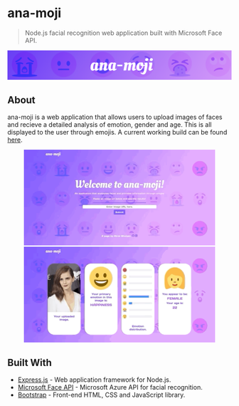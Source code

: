 # ana-moji

> Node.js facial recognition web application built with Microsoft Face API.

![ana-moji](https://github.com/notjustmetal/ana-moji/blob/master/public/splash.png)

## About

ana-moji is a web application that allows users to upload images of faces and recieve a detailed analysis of emotion, gender
and age. This is all displayed to the user through emojis. A current working build can be found 
[here](https://ana-moji.herokuapp.com/).

<p align="center">
<img style="display: blocks; margin: auto" src="https://github.com/notjustmetal/ana-moji/blob/master/public/ana-moji-gif1.gif" width=430> <img style="display: blocks; margin: auto" src="https://github.com/notjustmetal/ana-moji/blob/master/public/ana-moji-gif2.gif" width=430>
</p>

## Built With

* [Express.js](https://expressjs.com/) - Web application framework for Node.js.
* [Microsoft Face API](https://azure.microsoft.com/en-au/services/cognitive-services/face/) - Microsoft Azure API for facial
recognition.
* [Bootstrap](https://getbootstrap.com/) - Front-end HTML, CSS and JavaScript library.

